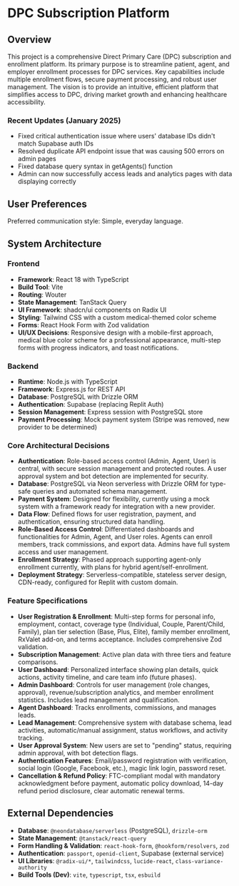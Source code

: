 # DPC Subscription Platform

## Overview

This project is a comprehensive Direct Primary Care (DPC) subscription and enrollment platform. Its primary purpose is to streamline patient, agent, and employer enrollment processes for DPC services. Key capabilities include multiple enrollment flows, secure payment processing, and robust user management. The vision is to provide an intuitive, efficient platform that simplifies access to DPC, driving market growth and enhancing healthcare accessibility.

### Recent Updates (January 2025)
- Fixed critical authentication issue where users' database IDs didn't match Supabase auth IDs
- Resolved duplicate API endpoint issue that was causing 500 errors on admin pages
- Fixed database query syntax in getAgents() function
- Admin can now successfully access leads and analytics pages with data displaying correctly

## User Preferences

Preferred communication style: Simple, everyday language.

## System Architecture

### Frontend
- **Framework**: React 18 with TypeScript
- **Build Tool**: Vite
- **Routing**: Wouter
- **State Management**: TanStack Query
- **UI Framework**: shadcn/ui components on Radix UI
- **Styling**: Tailwind CSS with a custom medical-themed color scheme
- **Forms**: React Hook Form with Zod validation
- **UI/UX Decisions**: Responsive design with a mobile-first approach, medical blue color scheme for a professional appearance, multi-step forms with progress indicators, and toast notifications.

### Backend
- **Runtime**: Node.js with TypeScript
- **Framework**: Express.js for REST API
- **Database**: PostgreSQL with Drizzle ORM
- **Authentication**: Supabase (replacing Replit Auth)
- **Session Management**: Express session with PostgreSQL store
- **Payment Processing**: Mock payment system (Stripe was removed, new provider to be determined)

### Core Architectural Decisions
- **Authentication**: Role-based access control (Admin, Agent, User) is central, with secure session management and protected routes. A user approval system and bot detection are implemented for security.
- **Database**: PostgreSQL via Neon serverless with Drizzle ORM for type-safe queries and automated schema management.
- **Payment System**: Designed for flexibility, currently using a mock system with a framework ready for integration with a new provider.
- **Data Flow**: Defined flows for user registration, payment, and authentication, ensuring structured data handling.
- **Role-Based Access Control**: Differentiated dashboards and functionalities for Admin, Agent, and User roles. Agents can enroll members, track commissions, and export data. Admins have full system access and user management.
- **Enrollment Strategy**: Phased approach supporting agent-only enrollment currently, with plans for hybrid agent/self-enrollment.
- **Deployment Strategy**: Serverless-compatible, stateless server design, CDN-ready, configured for Replit with custom domain.

### Feature Specifications
- **User Registration & Enrollment**: Multi-step forms for personal info, employment, contact, coverage type (Individual, Couple, Parent/Child, Family), plan tier selection (Base, Plus, Elite), family member enrollment, RxValet add-on, and terms acceptance. Includes comprehensive Zod validation.
- **Subscription Management**: Active plan data with three tiers and feature comparisons.
- **User Dashboard**: Personalized interface showing plan details, quick actions, activity timeline, and care team info (future phases).
- **Admin Dashboard**: Controls for user management (role changes, approval), revenue/subscription analytics, and member enrollment statistics. Includes lead management and qualification.
- **Agent Dashboard**: Tracks enrollments, commissions, and manages leads.
- **Lead Management**: Comprehensive system with database schema, lead activities, automatic/manual assignment, status workflows, and activity tracking.
- **User Approval System**: New users are set to "pending" status, requiring admin approval, with bot detection flags.
- **Authentication Features**: Email/password registration with verification, social login (Google, Facebook, etc.), magic link login, password reset.
- **Cancellation & Refund Policy**: FTC-compliant modal with mandatory acknowledgment before payment, automatic policy download, 14-day refund period disclosure, clear automatic renewal terms.

## External Dependencies

- **Database**: `@neondatabase/serverless` (PostgreSQL), `drizzle-orm`
- **State Management**: `@tanstack/react-query`
- **Form Handling & Validation**: `react-hook-form`, `@hookform/resolvers`, `zod`
- **Authentication**: `passport`, `openid-client`, Supabase (external service)
- **UI Libraries**: `@radix-ui/*`, `tailwindcss`, `lucide-react`, `class-variance-authority`
- **Build Tools (Dev)**: `vite`, `typescript`, `tsx`, `esbuild`